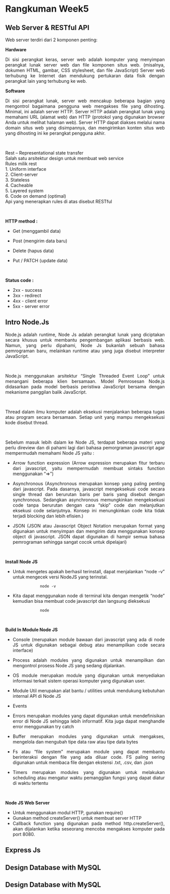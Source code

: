 # **Rangkuman Week5**
## Web Server & RESTful API
Web server terdiri dari 2 komponen penting:
**<div align="justify">Hardware**
<div align="justify">Di sisi perangkat keras, server web adalah komputer yang menyimpan perangkat lunak server web dan file komponen situs web. (misalnya, dokumen HTML, gambar, CSS stylesheet, dan file JavaScript) Server web terhubung ke Internet dan mendukung pertukaran data fisik dengan perangkat lain yang terhubung ke web.
  
**<div align="justify">Software**
<div align="justify">Di sisi perangkat lunak, server web mencakup beberapa bagian yang mengontrol bagaimana pengguna web mengakses file yang dihosting. Minimal, ini adalah server HTTP. Server HTTP adalah perangkat lunak yang memahami URL (alamat web) dan HTTP (protokol yang digunakan browser Anda untuk melihat halaman web). Server HTTP dapat diakses melalui nama domain situs web yang disimpannya, dan mengirimkan konten situs web yang dihosting ini ke perangkat pengguna akhir.

  &nbsp;
  
<div align="justify">Rest – Representational state transfer
<div align="justify">Salah satu arsitektur design untuk membuat web service

<div align="justify">Rules milik rest
  <div align="justify">1.	Uniform interface
  <div align="justify">2.	Client-server
  <div align="justify">3.	Stateless 
  <div align="justify">4.	Cacheable
  <div align="justify">5.	Layered system
  <div align="justify">6.	Code on demand (optimal)
<div align="justify">Api yang menerapkan rules di atas disebut RESTful
  
  &nbsp;
  
**HTTP  method :**
- Get (menggambil data)
- Post (mengirim data baru)
- Delete (hapus data)
- Put / PATCH (update data)

  &nbsp;
  
**Status code :**
-	2xx  - success
-	3xx  - redirect
-	4xx  - client error
-	5xx  - server error


## Intro Node.Js
  
Node.js adalah runtime, Node Js adalah perangkat lunak yang diciptakan secara khusus untuk membantu pengembangan aplikasi berbasis web. Namun, yang perlu dipahami, Node Js bukanlah sebuah bahasa pemrograman baru, melainkan runtime atau yang juga disebut interpreter JavaScript.
  
  &nbsp;
  
Node.js menggunakan arsitektur “Single Threaded Event Loop” untuk menangani beberapa klien bersamaan. Model Pemrosesan Node.js didasarkan pada model berbasis peristiwa JavaScript bersama dengan mekanisme panggilan balik JavaScript.
  
   &nbsp;
  
Thread dalam ilmu komputer adalah eksekusi menjalankan beberapa tugas atau program secara bersamaan. Setiap unit yang mampu mengeksekusi kode disebut thread.

  &nbsp;
  
Sebelum masuk lebih dalam ke Node JS, terdapat beberapa materi yang perlu direview dan di pahami lagi dari bahasa pemorgraman javascript agar mempermudah memahami Node JS  yaitu :

- Arrow function expression (Arrow expression merupakan fitur terbaru dari javascript, yaitu mempermudah membuat sintaks function menggunakan “=>”)
- Asynchronous (Asynchronous merupakan konsep yang paling penting dari javascript. Pada dasarnya, javascript mengeksekusi code secara single thread dan berurutan baris per baris yang disebut dengan synchronous. Sedangkan asynchronous memungkinkan mengeksekusi code tanpa berurutan dengan cara “skip” code dan melanjutkan eksekusi code selanjutnya. Konsep ini menungkinkan code kita tidak terjadi blocking dan lebih efisien.)

- JSON (JSON atau Javascript Object Notation merupakan format yang digunakan untuk menyimpan dan mengirim data menggunakan konsep object di javascript. JSON dapat digunakan di hampir semua bahasa pemrograman sehingga sangat cocok untuk dipelajari)

   &nbsp;
  
**Install Node JS**
- Untuk mengetes apakah berhasil terinstall, dapat menjalankan “node -v” untuk mengecek versi NodeJS yang terinstal.
               
                  node -v    
 
- Kita dapat menggunakan node di terminal kita dengan mengetik “node” kemudian bisa membuat code javascript dan langsung dieksekusi
  
                  node 
  
  &nbsp;
  
**Build In Module Node JS**
- Console (merupakan module bawaan dari javascript yang ada di node JS untuk digunakan sebagai debug atau menampilkan code secara interface)
- Process adalah modules yang digunakan untuk menampilkan dan mengontrol prosess Node JS yang sedang dijalankan.
- OS module merupakan module yang digunakan untuk menyediakan informasi terkait sistem operasi komputer yang digunakan user.
- Module Util merupakan alat bantu / utilities untuk mendukung kebutuhan internal API di Node JS
- Events
- Errors merupakan modules yang dapat digunakan untuk mendefinisikan error di Node JS sehingga lebih informatif. Kita juga dapat menghandle error menggunakan try catch
- Buffer merupakan modules yang digunakan untuk mengakses, mengelola dan mengubah tipe data raw atau tipe data bytes
- Fs atau “file system” merupakan module yang dapat membantu berinteraksi dengan file yang ada diluar code. FS paling sering digunakan untuk membaca file dengan ekstensi .txt, .csv, dan .json
- Timers merupakan modules yang digunakan untuk melakukan scheduling atau mengatur waktu pemanggilan fungsi yang dapat diatur di waktu tertentu

   &nbsp;
  
**Node JS Web Server**
- Untuk menggunakan modul HTTP, gunakan require()
- Gunakan method createServer() untuk membuat server HTTP
- Callback function yang digunakan pada method http.createServer(), akan dijalankan ketika seseorang mencoba mengakses komputer pada port 8080.

  
## Express Js
## Design Database with MySQL
## Design Database with MySQL
## 

